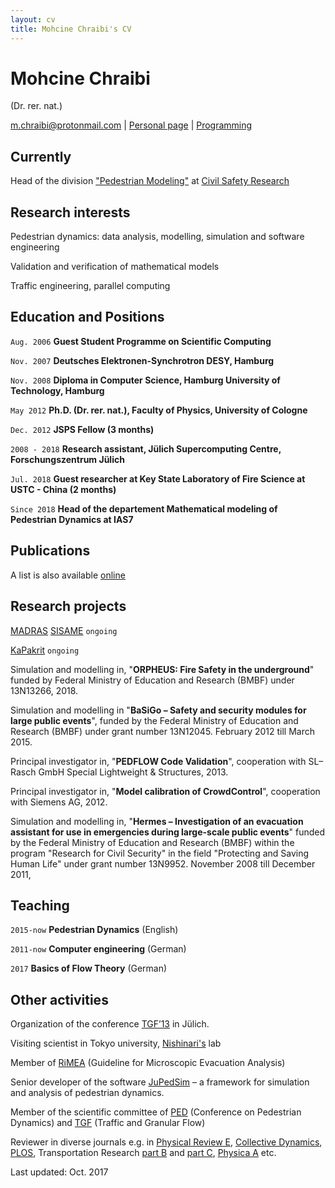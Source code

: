 ```yaml
---
layout: cv
title: Mohcine Chraibi's CV
---
```

# Mohcine Chraibi
(Dr. rer. nat.)

<div id="webaddress">
<a href="mailto:m.chraibi@protonmail.com">m.chraibi@protonmail.com</a>
| <a href="http://www.chraibi.de">Personal page</a>
| <a href="https://github.com/chraibi">Programming</a>
</div>


## Currently

Head of the division ["Pedestrian Modeling"](https://www.fz-juelich.de/ias/ias-7/EN/Research/Pedestrian_Dynamics-Modeling/_node.html) at [Civil Safety Research ](http://www.fz-juelich.de/ias/ias-7/EN/Home/home_node.html)

## Research interests

Pedestrian dynamics: data analysis, modelling, simulation and software engineering

Validation and verification of mathematical models

Traffic engineering, parallel computing

## Education and Positions

`Aug. 2006`
__Guest Student Programme on Scientific Computing__

`Nov. 2007`
__Deutsches Elektronen-Synchrotron DESY, Hamburg__

`Nov. 2008`
__Diploma in Computer Science, Hamburg University of Technology, Hamburg__

`May 2012`
__Ph.D. (Dr. rer. nat.), Faculty of Physics, University of Cologne__

`Dec. 2012`
__JSPS Fellow (3 months)__

`2008 - 2018`
__Research assistant, Jülich Supercomputing Centre, Forschungszentrum Jülich__

`Jul. 2018`
__Guest researcher at Key State Laboratory of Fire Science at USTC - China (2 months)__

`Since 2018`
__Head of the departement Mathematical modeling of Pedestrian Dynamics at IAS7__

<!-- ## Awards -->

<!-- `2012` -->
<!-- President, *Royal Society*, London, UK -->



## Publications

A list is also available [online](http://www.fz-juelich.de/ias/ias-7/EN/AboutUs/Staff/Current/Chraibi_Mohcine/publication_node.html)

## Research projects


[MADRAS](https://www.madras-crowds.eu/)
[SISAME](https://sisame.de) `ongoing`

[KaPakrit](http://www.kapakrit.de) `ongoing`

Simulation and modelling in, "__ORPHEUS: Fire Safety in the underground__"
  funded by Federal Ministry of Education and Research (BMBF) under 13N13266, 2018.

Simulation and modelling in "__BaSiGo – Safety and security modules for large public events__",
  funded by the Federal Ministry of Education and Research (BMBF) under grant number 13N12045. February 2012 till March 2015.

Principal investigator in, "__PEDFLOW Code Validation__", cooperation with SL–Rasch GmbH Special Lightweight & Structures, 2013.


Principal investigator in, "__Model calibration of CrowdControl__", cooperation with Siemens AG, 2012.

Simulation and modelling in, "__Hermes – Investigation of an evacuation assistant for use in emergencies
  during large-scale public events__" funded by the Federal Ministry of Education and Research (BMBF)
   within the program "Research for Civil Security" in the field "Protecting and Saving Human Life" under grant number
   13N9952. November 2008 till December 2011,


<!-- Active organizer and supervisor of PhD and master students within the project "Palestinian-German Science Bridge". funded by the Federal Ministry of Education and Research (BMBF). `ongoing` -->

## Teaching

`2015-now`
__Pedestrian Dynamics__ (English)

`2011-now`
__Computer engineering__ (German)

`2017`
__Basics of Flow Theory__ (German)


## Other activities

Organization of the conference [TGF’13](http://tgf13.de) in Jülich.

Visiting scientist in Tokyo university, [Nishinari's](http://www.rcast.u-tokyo.ac.jp/research/people/staff-nishinari_katsuhiro_en.html) lab

Member of [RiMEA](http://rimea.de) (Guideline for Microscopic Evacuation Analysis)

Senior developer of the software [JuPedSim](http://jupedsim.org) – a framework for simulation and analysis of pedestrian dynamics.

Member of the scientific committee of [PED](http://ped2016.ustc.edu.cn/dct/page/65542) (Conference on Pedestrian Dynamics) and [TGF](https://tgf17.gwu.edu/organization/international-scientific-committee/) (Traffic and Granular Flow)

Reviewer in diverse journals e.g. in [Physical Review E](https://journals.aps.org/pre/), [Collective Dynamics](http://collective-dynamics.eu), [PLOS](http://journals.plos.org), Transportation Research [part B](https://www.journals.elsevier.com/transportation-research-part-b-methodological/) and [part C](https://www.journals.elsevier.com/transportation-research-part-c-emerging-technologies/), [Physica A](https://www.journals.elsevier.com/physica-a-statistical-mechanics-and-its-applications/) etc.



<div id="webaddress" align="left">
Last updated: Oct. 2017
</div>
